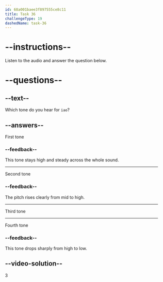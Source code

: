 ```yaml
---
id: 68a001baee3f897555ce8c11
title: Task 36
challengeType: 19
dashedName: task-36
---
```


<!-- (Audio) A: iǎo -->

# --instructions--

Listen to the audio and answer the question below.

# --questions--

## --text--

Which tone do you hear for `iao`?

## --answers--

First tone

### --feedback--

This tone stays high and steady across the whole sound.

---

Second tone

### --feedback--

The pitch rises clearly from mid to high.

---

Third tone

---

Fourth tone

### --feedback--

This tone drops sharply from high to low.

## --video-solution--

3
